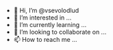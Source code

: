 - 👋 Hi, I’m @vsevolodlud
- 👀 I’m interested in ...
- 🌱 I’m currently learning ...
- 💞️ I’m looking to collaborate on ...
- 📫 How to reach me ...

<!---
vsevolodlud/vsevolodlud is a ✨ special ✨ repository because its `README.md` (this file) appears on your GitHub profile.
You can click the Preview link to take a look at your changes.
--->
